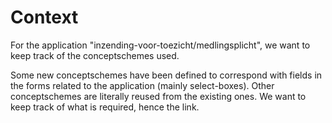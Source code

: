 # Context
For the application "inzending-voor-toezicht/medlingsplicht", we want to keep track of the conceptschemes used.

Some new conceptschemes have been defined to correspond with fields in the forms related to the application (mainly select-boxes).
Other conceptschemes are literally reused from the existing ones. We want to keep track of what is required, hence the link.
